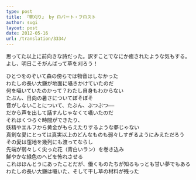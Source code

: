 ```yaml
---
type: post
title: 『草刈り』 by ロバート・フロスト
author: sugi
layout: post
date: 2012-05-16
url: /translation/3334/
---
```

思ってた以上に前向きな詩だった。訳すことでなにか癒されたような気もする。よし、明日こそがんばって草を刈ろう！

<pre>ひとつをのぞいて森の傍らでは物音はしなかった
わたしの長い大鎌が地面に囁きかけていたのだ
何を囁いていたのかって？わたし自身もわからない
たぶん、日向の暑さについてぼそぼそ
音がしないことについて、たぶん、ぶつぶつ——
だから声を出して話すんじゃなくて囁いたのだ
それはくつろぐ時間ができたり、
妖精やエルフから黄金がもらえたりするような夢じゃない
真剣な愛にとっては真実以上のどんなものも弱々しすぎるようにみえただろう
その愛は窪地を幾列にも渡ってならし
先端が弱々しく尖った花（青白いラン）を巻き込み
鮮やかな緑色のヘビを怖れさせる
これはほんとうにあったことだが、働くものたちが知るもっとも甘い夢でもある
わたしの長い大鎌は囁いた、そして干し草の材料が残った
</pre>